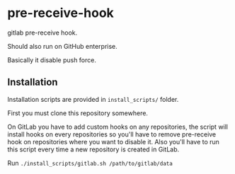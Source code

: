 # pre-receive-hook

gitlab pre-receive hook.

Should also run on GitHub enterprise.

Basically it disable push force.

## Installation

Installation scripts are provided in `install_scripts/` folder.

First you must clone this repository somewhere.

On GitLab you have to add custom hooks on any repositories, the script will install hooks on every repositories so you'll have to remove pre-receive hook on repositories where you want to disable it. Also you'll have to run this script every time a new repository is created in GitLab.

Run `./install_scripts/gitlab.sh /path/to/gitlab/data`

